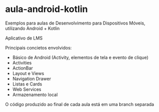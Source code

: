 # aula-android-kotlin
Exemplos para aulas de Desenvolvimento para Dispositivos Móveis, utilizando Android + Kotlin

Aplicativo de LMS

Principais concietos envolvidos:
 - Básico de Android (Activity, elementos de tela e evento de clique)
 - Activities
 - ActionBar
 - Layout e Views
 - Navigation Drawer
 - Listas e Cards
 - Web Services
 - Armazenamento local
 
O código produzido ao final de cada aula está em uma branch separada
